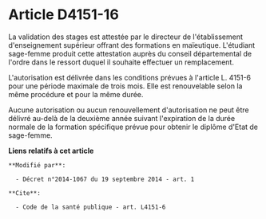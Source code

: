# Article D4151-16

La validation des stages est attestée par le directeur de l'établissement d'enseignement supérieur offrant des formations en
maïeutique. L'étudiant sage-femme produit cette attestation auprès du conseil départemental de l'ordre dans le ressort duquel
il souhaite effectuer un remplacement. 

L'autorisation est délivrée dans les conditions prévues à l'article L. 4151-6 pour une période maximale de trois mois. Elle
est renouvelable selon la même procédure et pour la même durée. 

Aucune autorisation ou aucun renouvellement d'autorisation ne peut être délivré au-delà de la deuxième année suivant
l'expiration de la durée normale de la formation spécifique prévue pour obtenir le diplôme d'Etat de sage-femme.

**Liens relatifs à cet article**

	**Modifié par**:

	  - Décret n°2014-1067 du 19 septembre 2014 - art. 1

	**Cite**:

	  - Code de la santé publique - art. L4151-6
